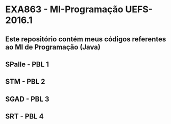 # EXA863 - MI-Programação UEFS-2016.1

## Este repositório contém meus códigos referentes ao MI de Programação (Java)

## SPalle - PBL 1

## STM - PBL 2

## SGAD - PBL 3

## SRT - PBL 4
